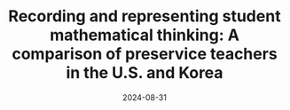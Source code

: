 ---
title: "Recording and representing student mathematical thinking: A comparison of preservice teachers in the U.S. and Korea"
collection: publications
permalink: /publication/2024-jrme2
date: 2024-08-31
venue:
paperurl: '/files/Lee_Flavin_Kim_Hwang_2024_JERM.pdf'
link: 'https://doi.org/10.29275/jerm.2024.34.3.511'
citation: 'Ji-Eun Lee, <b>Eunhye Flavin</b>, Sangmi Kim, Sunghwan Hwang, &quot;Recording and representing student mathematical thinking: A comparison of preservice teachers in the U.S. and Korea,&quot; in <i>Journal of Educational Research in Mathematics</i>, vol. 34, no. 3, pp. 511-542, 2024.'
---